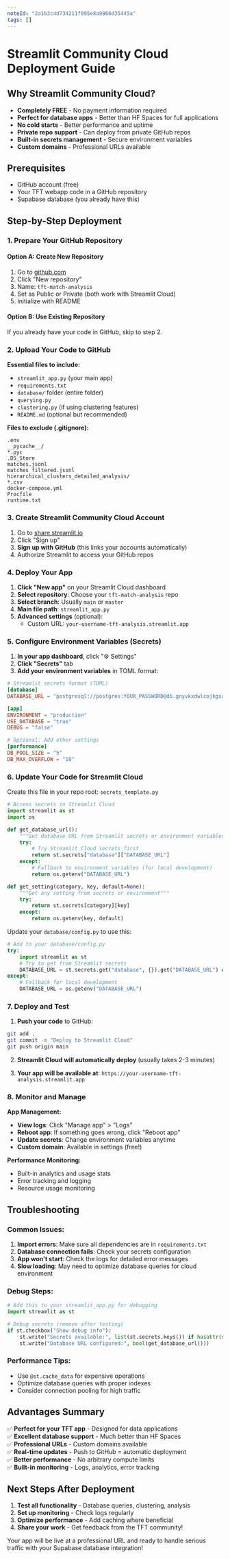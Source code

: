 ```yaml
---
noteId: "2a1b3c4d734211f095e8a9866d35445a"
tags: []
---
```


# Streamlit Community Cloud Deployment Guide

## Why Streamlit Community Cloud?
- **Completely FREE** - No payment information required
- **Perfect for database apps** - Better than HF Spaces for full applications
- **No cold starts** - Better performance and uptime
- **Private repo support** - Can deploy from private GitHub repos
- **Built-in secrets management** - Secure environment variables
- **Custom domains** - Professional URLs available

## Prerequisites
- GitHub account (free)
- Your TFT webapp code in a GitHub repository
- Supabase database (you already have this)

## Step-by-Step Deployment

### 1. Prepare Your GitHub Repository

#### Option A: Create New Repository
1. Go to [github.com](https://github.com)
2. Click "New repository"
3. Name: `tft-match-analysis`
4. Set as Public or Private (both work with Streamlit Cloud)
5. Initialize with README

#### Option B: Use Existing Repository
If you already have your code in GitHub, skip to step 2.

### 2. Upload Your Code to GitHub

**Essential files to include:**
- `streamlit_app.py` (your main app)
- `requirements.txt` 
- `database/` folder (entire folder)
- `querying.py`
- `clustering.py` (if using clustering features)
- `README.md` (optional but recommended)

**Files to exclude (.gitignore):**
```
.env
__pycache__/
*.pyc
.DS_Store
matches.jsonl
matches_filtered.jsonl
hierarchical_clusters_detailed_analysis/
*.csv
docker-compose.yml
Procfile
runtime.txt
```

### 3. Create Streamlit Community Cloud Account

1. Go to [share.streamlit.io](https://share.streamlit.io)
2. Click "Sign up" 
3. **Sign up with GitHub** (this links your accounts automatically)
4. Authorize Streamlit to access your GitHub repos

### 4. Deploy Your App

1. **Click "New app"** on your Streamlit Cloud dashboard
2. **Select repository**: Choose your `tft-match-analysis` repo
3. **Select branch**: Usually `main` or `master`
4. **Main file path**: `streamlit_app.py`
5. **Advanced settings** (optional):
   - Custom URL: `your-username-tft-analysis.streamlit.app`

### 5. Configure Environment Variables (Secrets)

1. **In your app dashboard**, click "⚙️ Settings"
2. **Click "Secrets"** tab
3. **Add your environment variables** in TOML format:

```toml
# Streamlit secrets format (TOML)
[database]
DATABASE_URL = "postgresql://postgres:YOUR_PASSWORD@db.gnyvkxdwlcojkgsarksr.supabase.co:5432/postgres"

[app]
ENVIRONMENT = "production"
USE_DATABASE = "true"
DEBUG = "false"

# Optional: Add other settings
[performance]
DB_POOL_SIZE = "5"
DB_MAX_OVERFLOW = "10"
```

### 6. Update Your Code for Streamlit Cloud

Create this file in your repo root: `secrets_template.py`

```python
# Access secrets in Streamlit Cloud
import streamlit as st
import os

def get_database_url():
    """Get database URL from Streamlit secrets or environment variables"""
    try:
        # Try Streamlit Cloud secrets first
        return st.secrets["database"]["DATABASE_URL"]
    except:
        # Fallback to environment variables (for local development)
        return os.getenv("DATABASE_URL")

def get_setting(category, key, default=None):
    """Get any setting from secrets or environment"""
    try:
        return st.secrets[category][key]
    except:
        return os.getenv(key, default)
```

Update your `database/config.py` to use this:

```python
# Add to your database/config.py
try:
    import streamlit as st
    # Try to get from Streamlit secrets
    DATABASE_URL = st.secrets.get("database", {}).get("DATABASE_URL") or os.getenv("DATABASE_URL")
except:
    # Fallback for local development
    DATABASE_URL = os.getenv("DATABASE_URL")
```

### 7. Deploy and Test

1. **Push your code** to GitHub:
```bash
git add .
git commit -m "Deploy to Streamlit Cloud"
git push origin main
```

2. **Streamlit Cloud will automatically deploy** (usually takes 2-3 minutes)

3. **Your app will be available at**: 
   `https://your-username-tft-analysis.streamlit.app`

### 8. Monitor and Manage

**App Management:**
- **View logs**: Click "Manage app" > "Logs" 
- **Reboot app**: If something goes wrong, click "Reboot app"
- **Update secrets**: Change environment variables anytime
- **Custom domain**: Available in settings (free!)

**Performance Monitoring:**
- Built-in analytics and usage stats
- Error tracking and logging
- Resource usage monitoring

## Troubleshooting

### Common Issues:

1. **Import errors**: Make sure all dependencies are in `requirements.txt`
2. **Database connection fails**: Check your secrets configuration
3. **App won't start**: Check the logs for detailed error messages
4. **Slow loading**: May need to optimize database queries for cloud environment

### Debug Steps:
```python
# Add this to your streamlit_app.py for debugging
import streamlit as st

# Debug secrets (remove after testing)
if st.checkbox("Show debug info"):
    st.write("Secrets available:", list(st.secrets.keys()) if hasattr(st, 'secrets') else "No secrets")
    st.write("Database URL configured:", bool(get_database_url()))
```

### Performance Tips:
- Use `@st.cache_data` for expensive operations
- Optimize database queries with proper indexes
- Consider connection pooling for high traffic

## Advantages Summary

✅ **Perfect for your TFT app** - Designed for data applications  
✅ **Excellent database support** - Much better than HF Spaces  
✅ **Professional URLs** - Custom domains available  
✅ **Real-time updates** - Push to GitHub = automatic deployment  
✅ **Better performance** - No arbitrary compute limits  
✅ **Built-in monitoring** - Logs, analytics, error tracking  

## Next Steps After Deployment

1. **Test all functionality** - Database queries, clustering, analysis
2. **Set up monitoring** - Check logs regularly
3. **Optimize performance** - Add caching where beneficial
4. **Share your work** - Get feedback from the TFT community!

Your app will be live at a professional URL and ready to handle serious traffic with your Supabase database integration!